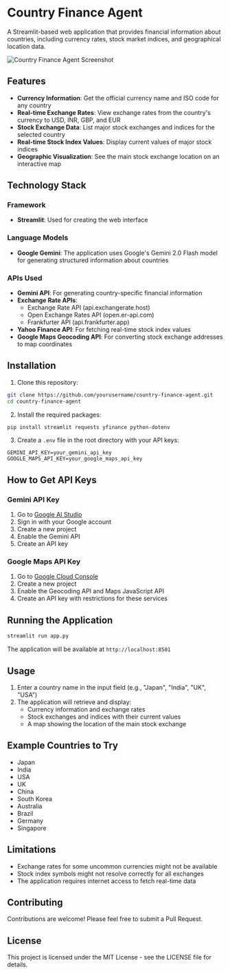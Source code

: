# Country Finance Agent

A Streamlit-based web application that provides financial information about countries, including currency rates, stock market indices, and geographical location data.

![Country Finance Agent Screenshot](https://raw.githubusercontent.com/yourusername/country-finance-agent/main/screenshot.png)

## Features

- **Currency Information**: Get the official currency name and ISO code for any country
- **Real-time Exchange Rates**: View exchange rates from the country's currency to USD, INR, GBP, and EUR
- **Stock Exchange Data**: List major stock exchanges and indices for the selected country
- **Real-time Stock Index Values**: Display current values of major stock indices
- **Geographic Visualization**: See the main stock exchange location on an interactive map

## Technology Stack

### Framework
- **Streamlit**: Used for creating the web interface

### Language Models
- **Google Gemini**: The application uses Google's Gemini 2.0 Flash model for generating structured information about countries

### APIs Used
- **Gemini API**: For generating country-specific financial information
- **Exchange Rate APIs**:
  - Exchange Rate API (api.exchangerate.host)
  - Open Exchange Rates API (open.er-api.com)
  - Frankfurter API (api.frankfurter.app)
- **Yahoo Finance API**: For fetching real-time stock index values
- **Google Maps Geocoding API**: For converting stock exchange addresses to map coordinates

## Installation

1. Clone this repository:
```bash
git clone https://github.com/yourusername/country-finance-agent.git
cd country-finance-agent
```

2. Install the required packages:
```bash
pip install streamlit requests yfinance python-dotenv
```

3. Create a `.env` file in the root directory with your API keys:
```
GEMINI_API_KEY=your_gemini_api_key
GOOGLE_MAPS_API_KEY=your_google_maps_api_key
```

## How to Get API Keys

### Gemini API Key
1. Go to [Google AI Studio](https://ai.google.dev/)
2. Sign in with your Google account
3. Create a new project
4. Enable the Gemini API
5. Create an API key

### Google Maps API Key
1. Go to [Google Cloud Console](https://console.cloud.google.com/)
2. Create a new project
3. Enable the Geocoding API and Maps JavaScript API
4. Create an API key with restrictions for these services

## Running the Application

```bash
streamlit run app.py
```

The application will be available at `http://localhost:8501`

## Usage

1. Enter a country name in the input field (e.g., "Japan", "India", "UK", "USA")
2. The application will retrieve and display:
   - Currency information and exchange rates
   - Stock exchanges and indices with their current values
   - A map showing the location of the main stock exchange

## Example Countries to Try

- Japan
- India
- USA
- UK
- China
- South Korea
- Australia
- Brazil
- Germany
- Singapore

## Limitations

- Exchange rates for some uncommon currencies might not be available
- Stock index symbols might not resolve correctly for all exchanges
- The application requires internet access to fetch real-time data

## Contributing

Contributions are welcome! Please feel free to submit a Pull Request.

## License

This project is licensed under the MIT License - see the LICENSE file for details.
